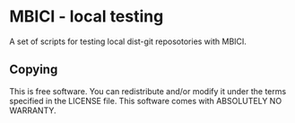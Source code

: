 MBICI - local testing
=====================

A set of scripts for testing local dist-git reposotories with MBICI.


Copying
-------

This is free software.  You can redistribute and/or modify it under
the terms specified in the LICENSE file.  This software comes with
ABSOLUTELY NO WARRANTY.
